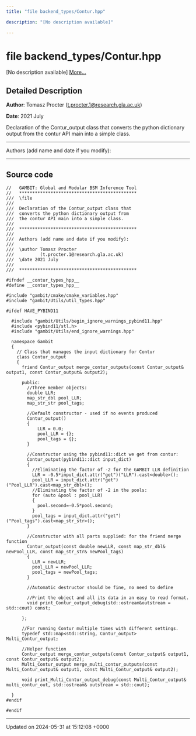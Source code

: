 ```yaml
---
title: "file backend_types/Contur.hpp"

description: "[No description available]"

---
```


# file backend_types/Contur.hpp

[No description available] [More...](#detailed-description)

## Detailed Description


**Author**: Tomasz Procter ([t.procter.1@research.gla.ac.uk](mailto:t.procter.1@research.gla.ac.uk)) 

**Date**: 2021 July

Declaration of the Contur_output class that converts the python dictionary output from the contur API main into a simple class.



------------------

Authors (add name and date if you modify):



------------------




## Source code

```
//   GAMBIT: Global and Modular BSM Inference Tool
//   *********************************************
///  \file
///
///  Declaration of the Contur_output class that
///  converts the python dictionary output from
///  the contur API main into a simple class.
///
///  *********************************************
///
///  Authors (add name and date if you modify):
///
///  \author Tomasz Procter
///          (t.procter.1@research.gla.ac.uk)
///  \date 2021 July
///
///  *********************************************

#ifndef __contur_types_hpp__
#define __contur_types_hpp__

#include "gambit/cmake/cmake_variables.hpp"
#include "gambit/Utils/util_types.hpp"

#ifdef HAVE_PYBIND11

  #include "gambit/Utils/begin_ignore_warnings_pybind11.hpp"
  #include <pybind11/stl.h>
  #include "gambit/Utils/end_ignore_warnings.hpp"

  namespace Gambit
  {
    // Class that manages the input dictionary for Contur
    class Contur_output
    {
      friend Contur_output merge_contur_outputs(const Contur_output& output1, const Contur_output& output2);

      public:
        //Three member objects:
        double LLR;
        map_str_dbl pool_LLR;
        map_str_str pool_tags;

        //Default constructor - used if no events produced
        Contur_output()
        {
            LLR = 0.0;
            pool_LLR = {};
            pool_tags = {};
        }

        //Constructor using the pybind11::dict we get from contur:
        Contur_output(pybind11::dict input_dict)
        {
          //Eliminating the factor of -2 for the GAMBIT LLR definition
          LLR = -0.5*input_dict.attr("get")("LLR").cast<double>();
          pool_LLR = input_dict.attr("get")("Pool_LLR").cast<map_str_dbl>();
          //Eliminating the factor of -2 in the pools:
          for (auto &pool : pool_LLR)
          {
            pool.second=-0.5*pool.second;
          }
          pool_tags = input_dict.attr("get")("Pool_tags").cast<map_str_str>();
        }

        //Constructor with all parts supplied: for the friend merge function
        Contur_output(const double newLLR, const map_str_dbl& newPool_LLR, const map_str_str& newPool_tags)
        {
          LLR = newLLR;
          pool_LLR = newPool_LLR;
          pool_tags = newPool_tags;
        }

        //Automatic destructor should be fine, no need to define

        //Print the object and all its data in an easy to read format.
        void print_Contur_output_debug(std::ostream&outstream = std::cout) const;

      };

      //For running Contur multiple times with different settings.
      typedef std::map<std::string, Contur_output> Multi_Contur_output;

      //Helper function
      Contur_output merge_contur_outputs(const Contur_output& output1, const Contur_output& output2);
      Multi_Contur_output merge_multi_contur_outputs(const Multi_Contur_output& output1, const Multi_Contur_output& output2);

      void print_Multi_Contur_output_debug(const Multi_Contur_output& multi_contur_out, std::ostream& outstream = std::cout);

  }
#endif

#endif
```


-------------------------------

Updated on 2024-05-31 at 15:12:08 +0000
